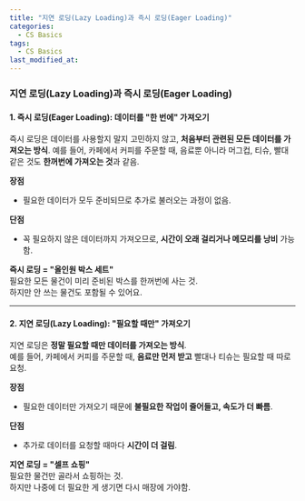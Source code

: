 ```yaml
---
title: "지연 로딩(Lazy Loading)과 즉시 로딩(Eager Loading)"
categories:
  - CS Basics
tags:
  - CS Basics
last_modified_at: 
---
```


### 지연 로딩(Lazy Loading)과 즉시 로딩(Eager Loading)

#### **1. 즉시 로딩(Eager Loading): 데이터를 "한 번에" 가져오기**

즉시 로딩은 데이터를 사용할지 말지 고민하지 않고, **처음부터 관련된 모든 데이터를 가져오는 방식**.
예를 들어, 카페에서 커피를 주문할 때, 음료뿐 아니라 머그컵, 티슈, 빨대 같은 것도 **한꺼번에 가져오는 것**과 같음.

**장점**  
- 필요한 데이터가 모두 준비되므로 추가로 불러오는 과정이 없음.

**단점**  
- 꼭 필요하지 않은 데이터까지 가져오므로, **시간이 오래 걸리거나 메모리를 낭비** 가능함.

 **즉시 로딩 = "올인원 박스 세트"**  
  필요한 모든 물건이 미리 준비된 박스를 한꺼번에 사는 것.  
  하지만 안 쓰는 물건도 포함될 수 있어요.

---

#### **2. 지연 로딩(Lazy Loading): "필요할 때만" 가져오기**
 
지연 로딩은 **정말 필요할 때만 데이터를 가져오는 방식**.  
예를 들어, 카페에서 커피를 주문할 때, **음료만 먼저 받고** 빨대나 티슈는 필요할 때 따로 요청.

**장점**  
- 필요한 데이터만 가져오기 때문에 **불필요한 작업이 줄어들고, 속도가 더 빠름**.

**단점**  
- 추가로 데이터를 요청할 때마다 **시간이 더 걸림**.

 **지연 로딩 = "셀프 쇼핑"**  
  필요한 물건만 골라서 쇼핑하는 것.  
  하지만 나중에 더 필요한 게 생기면 다시 매장에 가야함.

